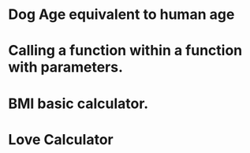 # Dog Age equivalent to human age
# Calling a function within a function with parameters.
# BMI basic calculator.
# Love Calculator
